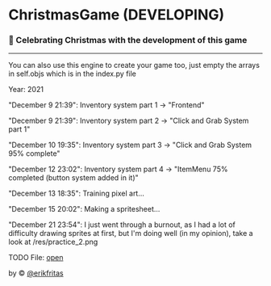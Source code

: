 # ChristmasGame (DEVELOPING)
### 🎅 Celebrating Christmas with the development of this game

<hr>

<p>You can also use this engine to create your game too, just empty the arrays in self.objs which is in the index.py file</p>

<p>Year: 2021</p>
<p>"December 9 21:39": Inventory system part 1 -> "Frontend"</p>
<p>"December 9 21:39": Inventory system part 2 -> "Click and Grab System part 1"</p>
<p>"December 10 19:35": Inventory system part 3 -> "Click and Grab System 95% complete"</p>
<p>"December 12 23:02": Inventory system part 4 -> "ItemMenu 75% completed (button system added in it)"</p>
<p>"December 13 18:35": Training pixel art...</p>
<p>"December 15 20:02": Making a spritesheet...</p>
<p>"December 21 23:54": I just went through a burnout, as I had a lot of difficulty drawing sprites at first, but I'm doing well (in my opinion), take a look at /res/practice_2.png</p>
<p>TODO File: <a href="./TODO.txt">open</a></p>


<footer>by &copy; <a href="https://github.com/erikfritas">@erikfritas</a></footer>
